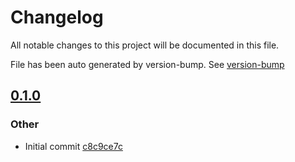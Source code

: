 
# Changelog

All notable changes to this project will be documented in this file.

File has been auto generated by version-bump. See [version-bump](https://deno.land/x/version_bump)


## [0.1.0](https://github.com/jhechtf/test-coverage/compare/0.1.0..0.1.0)


### Other

- Initial commit
  [c8c9ce7c](https://github.com/jhechtf/test-coverage/commit/c8c9ce7c2e2e6488edbe82b5aae371633e67a7f9)

